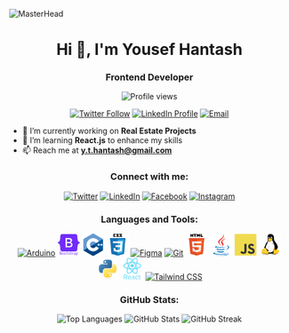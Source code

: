 ![MasterHead](https://user-images.githubusercontent.com/74038190/213910845-af37a709-8995-40d6-be59-724526e3c3d7.gif)

<h1 align="center">Hi 👋, I'm Yousef Hantash</h1>
<h3 align="center">Frontend Developer</h3>

<p align="center">
  <img src="https://komarev.com/ghpvc/?username=yousefhantash&label=Profile%20views&color=0e75b6&style=flat" alt="Profile views"/>
</p>

<p align="center">
  <a href="https://twitter.com/youssoo_7" target="blank"><img src="https://img.shields.io/twitter/follow/youssoo_7?logo=twitter&style=for-the-badge" alt="Twitter Follow"/></a>
  <a href="https://linkedin.com/in/yousef-hantash-01a64b311" target="blank"><img src="https://img.shields.io/badge/LinkedIn-Connect-blue?style=for-the-badge&logo=linkedin" alt="LinkedIn Profile"/></a>
  <a href="mailto:y.t.hantash@gmail.com"><img src="https://img.shields.io/badge/Email-Get%20in%20Touch-red?style=for-the-badge&logo=gmail" alt="Email"/></a>
</p>

- 🔭 I’m currently working on **Real Estate Projects**
- 🌱 I’m learning **React.js** to enhance my skills
- 📫 Reach me at **y.t.hantash@gmail.com**

<h3 align="center">Connect with me:</h3>
<p align="center">
  <a href="https://twitter.com/youssoo_7" target="blank"><img src="https://img.shields.io/twitter/follow/youssoo_7?logo=twitter&style=flat&color=1DA1F2" alt="Twitter"/></a>
  <a href="https://linkedin.com/in/yousef-hantash-01a64b311" target="blank"><img src="https://img.shields.io/badge/LinkedIn-%20Connect-blue?style=flat&logo=linkedin" alt="LinkedIn"/></a>
  <a href="https://fb.com/yousef.t.hantash" target="blank"><img src="https://img.shields.io/badge/Facebook-%20Connect-blue?style=flat&logo=facebook" alt="Facebook"/></a>
  <a href="https://instagram.com/nothantash" target="blank"><img src="https://img.shields.io/badge/Instagram-%20Follow-pink?style=flat&logo=instagram" alt="Instagram"/></a>
</p>

<h3 align="center">Languages and Tools:</h3>
<p align="center">
  <a href="https://www.arduino.cc/" target="_blank" rel="noreferrer"><img src="https://cdn.worldvectorlogo.com/logos/arduino-1.svg" alt="Arduino" width="40" height="40"/></a>
  <a href="https://getbootstrap.com" target="_blank" rel="noreferrer"><img src="https://raw.githubusercontent.com/devicons/devicon/master/icons/bootstrap/bootstrap-plain-wordmark.svg" alt="Bootstrap" width="40" height="40"/></a>
  <a href="https://www.w3schools.com/cpp/" target="_blank" rel="noreferrer"><img src="https://raw.githubusercontent.com/devicons/devicon/master/icons/cplusplus/cplusplus-original.svg" alt="C++" width="40" height="40"/></a>
  <a href="https://www.w3schools.com/css/" target="_blank" rel="noreferrer"><img src="https://raw.githubusercontent.com/devicons/devicon/master/icons/css3/css3-original-wordmark.svg" alt="CSS3" width="40" height="40"/></a>
  <a href="https://www.figma.com/" target="_blank" rel="noreferrer"><img src="https://www.vectorlogo.zone/logos/figma/figma-icon.svg" alt="Figma" width="40" height="40"/></a>
  <a href="https://git-scm.com/" target="_blank" rel="noreferrer"><img src="https://www.vectorlogo.zone/logos/git-scm/git-scm-icon.svg" alt="Git" width="40" height="40"/></a>
  <a href="https://www.w3.org/html/" target="_blank" rel="noreferrer"><img src="https://raw.githubusercontent.com/devicons/devicon/master/icons/html5/html5-original-wordmark.svg" alt="HTML5" width="40" height="40"/></a>
  <a href="https://www.java.com" target="_blank" rel="noreferrer"><img src="https://raw.githubusercontent.com/devicons/devicon/master/icons/java/java-original.svg" alt="Java" width="40" height="40"/></a>
  <a href="https://developer.mozilla.org/en-US/docs/Web/JavaScript" target="_blank" rel="noreferrer"><img src="https://raw.githubusercontent.com/devicons/devicon/master/icons/javascript/javascript-original.svg" alt="JavaScript" width="40" height="40"/></a>
  <a href="https://www.linux.org/" target="_blank" rel="noreferrer"><img src="https://raw.githubusercontent.com/devicons/devicon/master/icons/linux/linux-original.svg" alt="Linux" width="40" height="40"/></a>
  <a href="https://www.python.org" target="_blank" rel="noreferrer"><img src="https://raw.githubusercontent.com/devicons/devicon/master/icons/python/python-original.svg" alt="Python" width="40" height="40"/></a>
  <a href="https://reactjs.org/" target="_blank" rel="noreferrer"><img src="https://raw.githubusercontent.com/devicons/devicon/master/icons/react/react-original-wordmark.svg" alt="React" width="40" height="40"/></a>
  <a href="https://tailwindcss.com/" target="_blank" rel="noreferrer"><img src="https://www.vectorlogo.zone/logos/tailwindcss/tailwindcss-icon.svg" alt="Tailwind CSS" width="40" height="40"/></a>
</p>

<h3 align="center">GitHub Stats:</h3>
<p align="center">
  <img src="https://github-readme-stats.vercel.app/api/top-langs?username=yousefhantash&show_icons=true&locale=en&layout=compact&hide=html" alt="Top Languages"/>
  <img src="https://github-readme-stats.vercel.app/api?username=yousefhantash&show_icons=true&locale=en" alt="GitHub Stats"/>
  <img src="https://github-readme-streak-stats.herokuapp.com/?user=yousefhantash&" alt="GitHub Streak"/>
</p>
